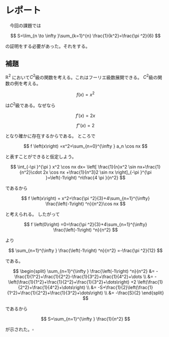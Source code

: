 # レポート
　今回の課題では
 
$$
S=\lim_{n \to \infty }\sum_{k=1}^{n} \frac{1}{k^2}=\frac{\pi ^2}{6} 
$$

の証明をする必要があった。それをする。

## 補題
$\mathbb{R}^2$
において$C^2$級の関数を考える。これはフーリエ級数展開できる。
$C^2$級の関数の例を考える。

$$
f \left(x\right) =x^2
$$

は$C^2$級である。なぜなら

$$
f'\left(x\right) =2x
$$

$$
f''\left(x\right) =2
$$

となり確かに存在するからである。
ところで

$$
f \left(x\right) =x^2=\sum_{n=0}^{\infty } a_n \cos nx
$$

と表すことができると仮定しよう。

$$
\int_{-\pi }^{\pi } x^2 \cos nx dx= \left[ \frac{1}{n}x^2 \sin nx+\frac{1}{n^2}\cdot 2x \cos nx +\frac{1}{n^3}2 \sin nx \right]_{-\pi }^{\pi }=\left(-1\right) ^n\frac{4 \pi }{n^2}
$$

であるから

$$
f \left(x\right) = x^2=\frac{\pi ^2}{3}+4\sum_{n=1}^{\infty} \frac{\left(-1\right) ^n}{n^2}\cos nx
$$

と考えられる。
したがって

$$
f \left(0\right) =0=\frac{\pi ^2}{3}+4\sum_{n=1}^{\infty} \frac{\left(-1\right) ^n}{n^2}
$$

より

$$
\sum_{n=1}^{\infty } \frac{\left(-1\right) ^n}{n^2}
=-\frac{\pi ^2}{12}
$$

である。

$$
\begin{split}
  \sum_{n=1}^{\infty } \frac{\left(-1\right) ^n}{n^2}
  &= 
-\frac{1}{1^2}+\frac{1}{2^2}-\frac{1}{3^2}+\frac{1}{4^2}+\dots \\
&= -\left(\frac{1}{1^2}+\frac{1}{2^2}+\frac{1}{3^2}+\dots\right) +2 \left(\frac{1}{2^2}+\frac{1}{4^2}+\dots\right) \\
&= -S+\frac{1}{2}\left(\frac{1}{1^2}+\frac{1}{2^2}+\frac{1}{3^2}+\dots\right) \\
&= -\frac{S}{2}
\end{split}
$$

であるから

$$
S=\sum_{n=1}^{\infty } \frac{1}{n^2}
$$

が示された。$\square$
